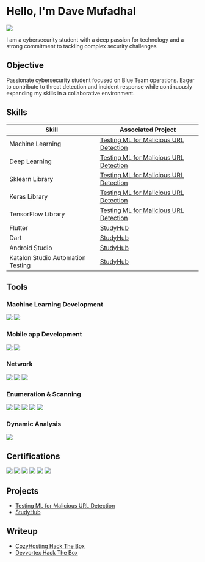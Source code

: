 # Hello, I'm Dave Mufadhal
<a href="https://www.linkedin.com/in/dave-mufadhal-09053830b"><img src="https://img.shields.io/badge/-LinkedIn-0072b1?&style=for-the-badge&logo=linkedin&logoColor=white" /></a>

I am a cybersecurity student with a deep passion for technology and a strong commitment to tackling complex security challenges

## Objective
Passionate cybersecurity student focused on Blue Team operations. Eager to contribute to threat detection and incident response while continuously expanding my skills in a collaborative environment.

## Skills

| Skill                                         | Associated Project         |
|-----------------------------------------------|----------------------------|
| Machine Learning          | <a href="https://colab.research.google.com/drive/1B1t7tTFjvSIDJeZQjCZgfkojdwrfsEXl?usp=sharing">Testing ML for Malicious URL Detection</a>|
| Deep Learning | <a href="https://colab.research.google.com/drive/1B1t7tTFjvSIDJeZQjCZgfkojdwrfsEXl?usp=sharing">Testing ML for Malicious URL Detection</a>|
| Sklearn Library         | <a href="https://colab.research.google.com/drive/1B1t7tTFjvSIDJeZQjCZgfkojdwrfsEXl?usp=sharing">Testing ML for Malicious URL Detection</a>|
| Keras Library      | <a href="https://colab.research.google.com/drive/1B1t7tTFjvSIDJeZQjCZgfkojdwrfsEXl?usp=sharing">Testing ML for Malicious URL Detection</a>|
| TensorFlow Library                  | <a href="https://colab.research.google.com/drive/1B1t7tTFjvSIDJeZQjCZgfkojdwrfsEXl?usp=sharing">Testing ML for Malicious URL Detection</a>|
| Flutter | <a href="https://github.com/SushiBar1111/StudyHub_Frontend">StudyHub</a>|
| Dart | <a href="https://github.com/SushiBar1111/StudyHub_Frontend">StudyHub</a>|
| Android Studio | <a href="https://github.com/SushiBar1111/StudyHub_Frontend">StudyHub</a>|
| Katalon Studio Automation Testing | <a href="https://github.com/SushiBar1111/StudyHub_Frontend">StudyHub</a>|

## Tools

### Machine Learning Development
<div>
    <img src="https://img.shields.io/badge/-Google%20Colab-F9AB00?style=for-the-badge&logo=google-colab&logoColor=white" />
   <img src="https://img.shields.io/badge/-Kaggle-20BEFF?style=for-the-badge&logo=kaggle&logoColor=white" />
</div>

### Mobile app Development
<div>
    <img src="https://img.shields.io/badge/-Android%20Studio-3DDC84?style=for-the-badge&logo=android-studio&logoColor=white" />
   <img src="https://img.shields.io/badge/-Katalon%20Studio-00a4e4?style=for-the-badge&logo=katalon-studio&logoColor=white" />
</div>

### Network
<div>
    <img src="https://img.shields.io/badge/-Nmap-4682B4?style=for-the-badge&logo=nmap&logoColor=white" />
    <img src="https://img.shields.io/badge/-Burp%20Suite-FF5733?style=for-the-badge&logo=burp-suite&logoColor=white" />
    <img src="https://img.shields.io/badge/-Wireshark-1679A7?&style=for-the-badge&logo=Wireshark&logoColor=white" />
</div>

### Enumeration & Scanning
<div>
    <img src="https://img.shields.io/badge/-Dirsearch-1E90FF?style=for-the-badge&logo=linux&logoColor=white" />
    <img src="https://img.shields.io/badge/-Gobuster-000000?style=for-the-badge&logo=linux&logoColor=white" />
    <img src="https://img.shields.io/badge/-JoomScan-5091CD?style=for-the-badge&logo=joomla&logoColor=white" />
    <img src="https://img.shields.io/badge/-MobSF-3A3A3A?style=for-the-badge&logo=android&logoColor=white" />
    <img src="https://img.shields.io/badge/-SQLMap-CC3E3E?style=for-the-badge&logo=database&logoColor=white" />
</div>

### Dynamic Analysis
<div>
    <img src="https://img.shields.io/badge/-Frida-009688?style=for-the-badge&logo=frida&logoColor=white" />
</div>


## Certifications

<div>
<img src="https://img.shields.io/badge/-Cisco%20Endpoint%20Security-1BA0D7?style=for-the-badge&logo=cisco&logoColor=white" />
<img src="https://img.shields.io/badge/-Cisco%20Cyber%20Threat%20Management-1BA0D7?style=for-the-badge&logo=cisco&logoColor=white" />
<img src="https://img.shields.io/badge/-Cisco%20Introduction%20to%20Cybersecurity-1BA0D7?style=for-the-badge&logo=cisco&logoColor=white" />
<img src="https://img.shields.io/badge/-IBM%20Data%20Science%20for%20Business%20Level%201-052FAD?style=for-the-badge&logo=ibm&logoColor=white" />
<img src="https://img.shields.io/badge/-IBM%20Quantum%20Safe%20Encryption%20Essentials-052FAD?style=for-the-badge&logo=ibm&logoColor=white" />
<img src="https://img.shields.io/badge/-Cognitive%20Class%20SQL%20and%20Relational%20Databases%20101-0A0A0A?style=for-the-badge&logo=ibm&logoColor=white" />
</div>

## Projects
- <a href="https://colab.research.google.com/drive/1B1t7tTFjvSIDJeZQjCZgfkojdwrfsEXl?usp=sharing">Testing ML for Malicious URL Detection</a>
- <a href="https://github.com/SushiBar1111/StudyHub_Frontend">StudyHub</a>

## Writeup
- <a href="https://docs.google.com/document/d/1tAGQT8sxKntJGwxt1OBGfh3G4GH4Hv312Zs0KILLnxs/edit?usp=sharing">CozyHosting Hack The Box</a>
- <a href="https://docs.google.com/document/d/1nsbjBHFoG2a3yra7Z0wEy9nfv0jbAqZeX5y32ncsL8o/edit?usp=sharing">Devvortex Hack The Box</a>
